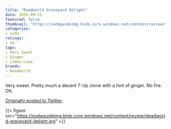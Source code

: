 ```yaml
---
title: "Deadworld Graveyard Delight"
date: 2015-09-21
featured: false
thumbnail: "https://sodaguideimg.blob.core.windows.net/content/review/thumbs/deadworld-graveyard-delight.jpg"
categories:
- soda
ratings:
- ok
tags:
- Very Sweet
- Ginger
- Lemon-Lime
brands:
- Deadworld
---
```


Very sweet. Pretty much a decent 7-Up clone with a hint of ginger. No fire. OK. 

[Originally posted to Twitter.](https://twitter.com/Cavorter/status/645991985724170241)

{{< figure src="https://sodaguideimg.blob.core.windows.net/content/review/deadworld-graveyard-delight.jpg" >}}

